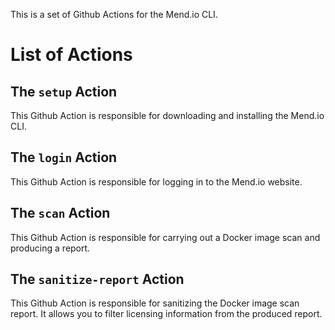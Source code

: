 This is a set of Github Actions for the Mend.io CLI.

# List of Actions

## The `setup` Action

This Github Action is responsible for downloading and installing the Mend.io CLI.

## The `login` Action

This Github Action is responsible for logging in to the Mend.io website.

## The `scan` Action

This Github Action is responsible for carrying out a Docker image scan and producing a report.

## The `sanitize-report` Action

This Github Action is responsible for sanitizing the Docker image scan report. It allows you to filter licensing
information from the produced report.
